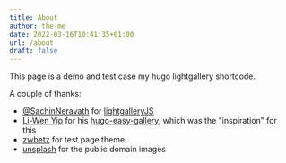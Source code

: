 ```yaml
---
title: About
author: the-me
date: 2022-03-16T10:41:35+01:00
url: /about
draft: false
---
```


This page is a demo and test case my hugo lightgallery shortcode.

A couple of thanks:

- [@SachinNeravath](https://twitter.com/SachinNeravath) for [lightgalleryJS](https://www.lightgalleryjs.com/)
- [Li-Wen Yip](https://www.liwen.id.au/about/) for his [hugo-easy-gallery](https://github.com/liwenyip/hugo-easy-gallery), which was the "inspiration" for this
- [zwbetz](https://github.com/zwbetz-gh) for test page theme
- [unsplash](https://unsplash.com/images/stock/public-domain) for the public domain images
